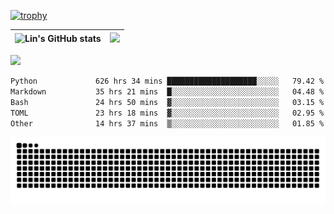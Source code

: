 [![trophy](https://github-profile-trophy.vercel.app/?username=ocss884&column=7)](https://github.com/ocss884)

| ![Lin's GitHub stats](https://github-readme-stats.vercel.app/api?username=ocss884&show_icons=true&hide_border=True&count_private=true) | ![](https://github-readme-streak-stats.herokuapp.com?user=ocss884&hide_border=true&date_format=M%20j%5B%2C%20Y%5D&ring=7EDDCF&fire=7EDDCF") |
| ------------------------------------------------------------ | ------------------------------------------------------------ |

![](https://komarev.com/ghpvc/?username=ocss884&color=brightgreen)

<!--START_SECTION:waka-->

```txt
Python             626 hrs 34 mins ████████████████████░░░░░   79.42 %
Markdown           35 hrs 21 mins  █░░░░░░░░░░░░░░░░░░░░░░░░   04.48 %
Bash               24 hrs 50 mins  ▓░░░░░░░░░░░░░░░░░░░░░░░░   03.15 %
TOML               23 hrs 18 mins  ▓░░░░░░░░░░░░░░░░░░░░░░░░   02.95 %
Other              14 hrs 37 mins  ▒░░░░░░░░░░░░░░░░░░░░░░░░   01.85 %
```

<!--END_SECTION:waka-->

<p align="center">
   <img src="https://github.com/ocss884/ocss884/blob/output/github-snake.svg" alt="snake">
</p>
